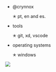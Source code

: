- @crynnox
  
  ✭ pt, en and es.
- tools

  ✭ git, xd, vscode
  
- operating systems

   ✭ windows

![](https://komarev.com/ghpvc/?username=crynnox&color=000000&style=flat)
